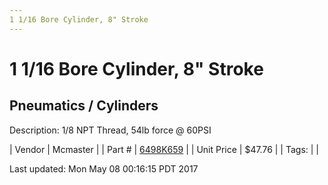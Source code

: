 ```yaml
---
1 1/16 Bore Cylinder, 8" Stroke
---
```

# 1 1/16 Bore Cylinder, 8" Stroke
## Pneumatics / Cylinders
Description: 	1/8 NPT Thread, 54lb force @ 60PSI 

| Vendor | Mcmaster | 
| Part # | [6498K659](https://www.mcmaster.com/#6498K659) | 
| Unit Price | $47.76 | 
| Tags: |  | 

Last updated: Mon May 08 00:16:15 PDT 2017